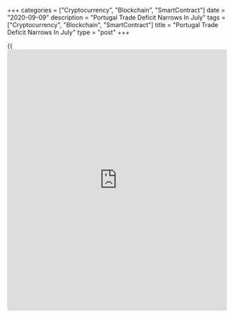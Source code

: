 +++
categories = ["Cryptocurrency", "Blockchain", "SmartContract"]
date = "2020-09-09"
description = "Portugal Trade Deficit Narrows In July"
tags = ["Cryptocurrency", "Blockchain", "SmartContract"]
title = "Portugal Trade Deficit Narrows In July"
type = "post"
+++

{{<iframe id="large-banner" src="https://www.bounty.group/#slide=11.0" width="100%" height="600" scrolling="no" style="border: 0px solid rgb(216, 221, 230); border-radius: 3px;">}}

Portugal's foreign trade deficit narrowed in July, amid declines in both
exports and imports, figures from Statistics Portugal showed on
Wednesday.

The trade deficit fell to EUR 716 million in July from EUR 1.86 billion
in the same month last year. In June, the deficit was EUR 836 million.

Exports fell 7.3 percent year-on-year in July, following a 9.8 percent
decline in June.

Imports declined 21.2 percent annually in July, following a 22.6 percent
fall in the previous month.

On a month-on-month basis, exports increased 17.0 percent and imports
rose 11.8 percent.

For comments and feedback [contact](https://www.playgroundfx.com/contact/): editorial@rtt[news](https://www.letsplayfx.com/blog/forex-news-website/).com

[Economic News][1]

 **What parts of the world are seeing the best (and worst) economic
performances lately? Click[here][2] to check out our [Econ Scorecard][2]
and find out! See up-to-the-moment [ranking](https://www.playgroundfx.com/blog/crypto-exchange-ranking/)s for the best and worst
performers in [GDP][2], [unemployment rate][3], [inflation][4] and much
more.**

   1. www.rtt[news](https://www.letsplayfx.com/blog/forex-news-website/).com/Content/EconomicNews.aspx
   2. www.rtt[news](https://www.letsplayfx.com/blog/forex-news-website/).com/economic-scorecard/world-rank/GDP/highest-performance.aspx
   3. www.rtt[news](https://www.letsplayfx.com/blog/forex-news-website/).com/economic-scorecard/world-rank/unemployment-rate/lowest-performance.aspx
   4. www.rtt[news](https://www.letsplayfx.com/blog/forex-news-website/).com/economic-scorecard/world-rank/CPI/highest-performance.aspx